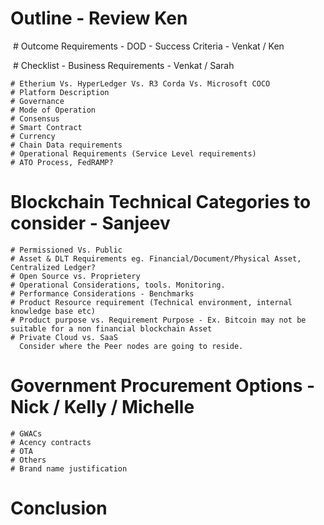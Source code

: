 # Outline - Review Ken

  # Outcome Requirements - DOD - Success Criteria - Venkat / Ken
  
  # Checklist - Business Requirements - Venkat / Sarah
 
    # Etherium Vs. HyperLedger Vs. R3 Corda Vs. Microsoft COCO
    # Platform Description
    # Governance
    # Mode of Operation
    # Consensus
    # Smart Contract
    # Currency
    # Chain Data requirements
    # Operational Requirements (Service Level requirements)
    # ATO Process, FedRAMP?

  # Blockchain Technical Categories to consider - Sanjeev
  
    # Permissioned Vs. Public
    # Asset & DLT Requirements eg. Financial/Document/Physical Asset, Centralized Ledger?
    # Open Source vs. Proprietery
    # Operational Considerations, tools. Monitoring.
    # Performance Considerations - Benchmarks
    # Product Resource requirement (Technical environment, internal knowledge base etc)
    # Product purpose vs. Requirement Purpose - Ex. Bitcoin may not be suitable for a non financial blockchain Asset
    # Private Cloud vs. SaaS
      Consider where the Peer nodes are going to reside.
    
  # Government Procurement Options - Nick / Kelly / Michelle
  
    # GWACs
    # Acency contracts
    # OTA
    # Others
    # Brand name justification
    
  # Conclusion
